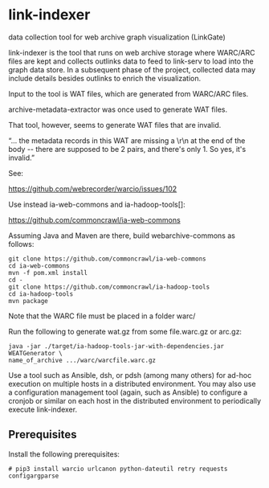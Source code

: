 # link-indexer
data collection tool for web archive graph visualization (LinkGate)

link-indexer is the tool that runs on web archive storage where WARC/ARC
files are kept and collects outlinks data to feed to link-serv to load
into the graph data store.  In a subsequent phase of the project,
collected data may include details besides outlinks to enrich the
visualization.

Input to the tool is WAT files, which are generated from WARC/ARC files.

archive-metadata-extractor was once used to generate WAT files.

That tool, however, seems to generate WAT files that are invalid.

“... the metadata records in this WAT are missing a \r\n at the end of the body -- there are supposed to be 2 pairs, and there's only 1. So yes, it's invalid.”

See:

https://github.com/webrecorder/warcio/issues/102

Use instead ia-web-commons and ia-hadoop-tools[]:

https://github.com/commoncrawl/ia-web-commons

Assuming Java and Maven are there, build webarchive-commons as follows:

```
git clone https://github.com/commoncrawl/ia-web-commons
cd ia-web-commons
mvn -f pom.xml install
cd -
git clone https://github.com/commoncrawl/ia-hadoop-tools
cd ia-hadoop-tools
mvn package
```
Note that the WARC file must be placed in a folder warc/

Run the following to generate wat.gz from some file.warc.gz or arc.gz:

```
java -jar ./target/ia-hadoop-tools-jar-with-dependencies.jar WEATGenerator \
name_of_archive .../warc/warcfile.warc.gz
```

Use a tool such as Ansible, dsh, or pdsh (among many others) for ad-hoc
execution on multiple hosts in a distributed environment.  You may also
use a configuration management tool (again, such as Ansible) to
configure a cronjob or similar on each host in the distributed
environment to periodically execute link-indexer.

## Prerequisites

Install the following prerequisites:

```
# pip3 install warcio urlcanon python-dateutil retry requests configargparse
```
